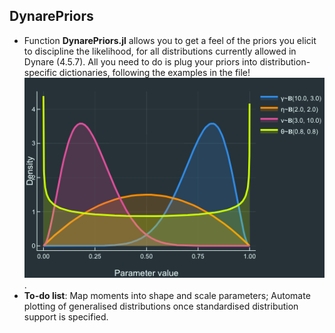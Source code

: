 

## DynarePriors

  - Function **DynarePriors.jl** allows you to get a feel of the priors you elicit to discipline the likelihood, for all distributions currently allowed in Dynare (4.5.7).  All you need to do is plug your priors into distribution-specific dictionaries, following the examples in the file! 
![Beta Distribution](Beta_Shapes.png).
  - **To-do list**: Map moments into shape and scale parameters; Automate plotting of generalised distributions once standardised distribution support is specified.


 
